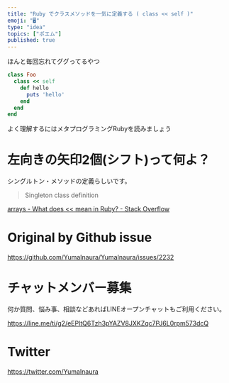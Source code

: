 ```yaml
---
title: "Ruby でクラスメソッドを一気に定義する ( class << self )"
emoji: "🖥"
type: "idea"
topics: ["ポエム"]
published: true
---
```


ほんと毎回忘れてググってるやつ

```rb
class Foo
  class << self
    def hello
      puts 'hello'
    end
  end
end
```

よく理解するにはメタプログラミングRubyを読みましょう

# 左向きの矢印2個(シフト)って何よ？

シングルトン・メソッドの定義らしいです。

>Singleton class definition

[arrays - What does << mean in Ruby? - Stack Overflow](https://stackoverflow.com/questions/6852072/what-does-mean-in-ruby/6852104)

# Original by Github issue

https://github.com/YumaInaura/YumaInaura/issues/2232








<!-- Update From Qiita API -->

# チャットメンバー募集


何か質問、悩み事、相談などあればLINEオープンチャットもご利用ください。

https://line.me/ti/g2/eEPltQ6Tzh3pYAZV8JXKZqc7PJ6L0rpm573dcQ





# Twitter


https://twitter.com/YumaInaura


<!-- Update From Qiita API -->


